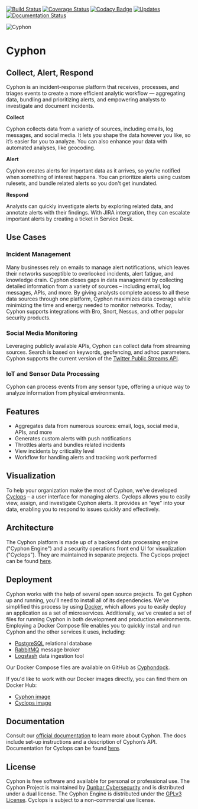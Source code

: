 [![Build Status](https://travis-ci.org/dunbarcyber/cyphon.svg?branch=master)](https://travis-ci.org/dunbarcyber/cyphon) [![Coverage Status](https://coveralls.io/repos/github/dunbarcyber/cyphon/badge.svg?maxAge=0)](https://coveralls.io/github/dunbarcyber/cyphon) [![Codacy Badge](https://api.codacy.com/project/badge/Grade/c77cf13e942d465389978df70278c2ad)](https://www.codacy.com/app/lhadjchikh/cyphon?utm_source=github.com&amp;utm_medium=referral&amp;utm_content=dunbarcyber/cyphon&amp;utm_campaign=Badge_Grade) [![Updates](https://pyup.io/repos/github/dunbarcyber/cyphon/shield.svg)](https://pyup.io/repos/github/dunbarcyber/cyphon/) [![Documentation Status](https://readthedocs.org/projects/cyphon/badge/?version=latest)](http://cyphon.readthedocs.io/en/latest/?badge=latest)

![Cyphon](https://github.com/dunbarcyber/cyphon/blob/master/docs/source/_static/images/cyphon-logo.png)

# Cyphon

## Collect, Alert, Respond

Cyphon is an incident-response platform that receives, processes, and triages events to create a more efficient analytic workflow — aggregating data, bundling and prioritizing alerts, and empowering analysts to investigate and document incidents.

**Collect**

Cyphon collects data from a variety of sources, including emails, log messages, and social media. It lets you shape the data however you like, so it’s easier for you to analyze. You can also enhance your data with automated analyses, like geocoding.

**Alert**

Cyphon creates alerts for important data as it arrives, so you’re notified when something of interest happens. You can prioritize alerts using custom rulesets, and bundle related alerts so you don't get inundated.

**Respond**

Analysts can quickly investigate alerts by exploring related data, and annotate alerts with their findings. With JIRA intergration, they can escalate important alerts by creating a ticket in Service Desk.


## Use Cases

### Incident Management

Many businesses rely on emails to manage alert notifications, which leaves their networks susceptible to overlooked incidents, alert fatigue, and knowledge drain. Cyphon closes gaps in data management by collecting detailed information from a variety of sources – including email, log messages, APIs, and more. By giving analysts complete access to all these data sources through one platform, Cyphon maximizes data coverage while minimizing the time and energy needed to monitor networks. Today, Cyphon supports integrations with Bro, Snort, Nessus, and other popular security products.

### Social Media Monitoring

Leveraging publicly available APIs, Cyphon can collect data from streaming sources. Search is based on keywords, geofencing, and adhoc parameters. Cyphon supports the current version of the [Twitter Public Streams API](https://dev.twitter.com/streaming/public).

### IoT and Sensor Data Processing

Cyphon can process events from any sensor type, offering a unique way to analyze information from physical environments.  


## Features

* Aggregates data from numerous sources: email, logs, social media, APIs, and more
* Generates custom alerts with push notifications
* Throttles alerts and bundles related incidents
* View incidents by criticality level
* Workflow for handling alerts and tracking work performed


## Visualization

To help your organization make the most of Cyphon, we’ve developed [Cyclops](https://dunbarcyber.github.io/cyclops) – a user interface for managing alerts. Cyclops allows you to easily view, assign, and investigate Cyphon alerts. It provides an “eye” into your data, enabling you to respond to issues quickly and effectively.


## Architecture

The Cyphon platform is made up of a backend data processing engine ("Cyphon Engine") and a security operations front end UI for visualization ("Cyclops"). They are maintained in separate projects. The Cyclops project can be found [here](https://github.com/dunbarcyber/cyclops).


## Deployment

Cyphon works with the help of several open source projects. To get Cyphon up and running, you'll need to install all of its dependencies. We've simplified this process by using [Docker](https://www.docker.com/), which allows you to easily deploy an application as a set of microservices. Additionally, we've created a set of files for running Cyphon in both development and production environments. Employing a Docker Compose file enables you to quickly install and run Cyphon and the other services it uses, including:

* [PostgreSQL](https://www.postgresql.org/) relational database
* [RabbitMQ](https://www.rabbitmq.com/) message broker
* [Logstash](https://www.elastic.co/products/logstash/) data ingestion tool

Our Docker Compose files are available on GitHub as [Cyphondock](https://github.com/dunbarcyber/cyphondock).

If you'd like to work with our Docker images directly, you can find them on Docker Hub:

* [Cyphon image](https://hub.docker.com/r/dunbar/cyphon/)
* [Cyclops image](https://hub.docker.com/r/dunbar/cyclops/)


## Documentation

Consult our [official documentation](http://cyphon.readthedocs.io/en/latest/index.html) to learn more about Cyphon. The docs include set-up instructions and a description of Cyphon’s API. Documentation for Cyclops can be found [here](http://cyphon-ui.readthedocs.io/en/latest/index.html).


## License

Cyphon is free software and available for personal or professional use. The Cyphon Project is maintained by [Dunbar Cybersecurity](http://dunbararmored.com/security-solutions/cybersecurity) and is distributed under a dual license. The Cyphon Engine is distributed under the [GPLv3 License](https://www.gnu.org/licenses/gpl-3.0.en.html). Cyclops is subject to a non-commercial use license.
